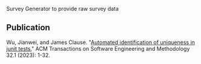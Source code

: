Survey Generator to provide raw survey data

## Publication

Wu, Jianwei, and James Clause. "[Automated identification of uniqueness in junit tests.](https://dl.acm.org/doi/full/10.1145/3533313?casa_token=lzaJOUvhizEAAAAA%3AvGez3sZUnpWnRt8bGSkcZGQpiQg8nS_yBpcfFhySjAm8UCA0ftsMfVbjKFe1Ly23zABvlj4_OajtfA)" ACM Transactions on Software Engineering and Methodology 32.1 (2023): 1-32.
